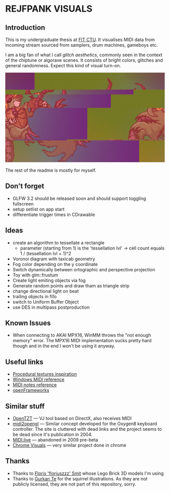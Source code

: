 # REJFPANK VISUALS

## Introduction
This is my undergraduate thesis at [FIT CTU](https://www.fit.cvut.cz/en). It visualises MIDI data from incoming stream sourced from samplers, drum machines, gameboys etc.

I am a big fan of what I call _glitch aesthetics_, commonly seen in the context of the chiptune or algorave scenes. It consists of bright colors, glitches and general randomness. Expect this kind of visual turn-on.

![Glitchy and colorfull print screen](src/res/printscreen.jpg)

The rest of the readme is mostly for myself. 

## Don't forget
- GLFW 3.2 should be released soon and should support toggling fullscreen
- setup setlist on app start
- differentiate trigger times in CDrawable

## Ideas
- create an algorithm to tessellate a rectangle
	- parameter (starting from 1) is the 'tessellation lvl' -> cell count equals 1 / (tessellation lvl + 1)^2
- Voronoi diagram with taxicab geometry
- Fog color depending on the y coordinate
- Switch dynamically between ortographic and perspective projection
- Toy with glm::frustum
- Create light emiting objects via fog
- Generate random points and draw tham as triangle strip 
- change directional light on beat
- trailing objects in fifo
- switch to Uniform Buffer Object
- use DES in multipass postproduction

## Known Issues
- When connecting to AKAI MPX16, WinMM throws the "not enough memory" error. The MPX16 MIDI implementation sucks pretty hard though and in the end I won't be using it anyway.

## Useful links
- [Procedural textures inspiration](http://www.upvector.com/?section=Tutorials&subsection=Intro%20to%20Procedural%20Textures)
- [Windows MIDI reference](https://msdn.microsoft.com/en-us/library/windows/desktop/dd798495(v=vs.85).aspx)
- [MIDI notes reference](http://www.midimountain.com/midi/midi_status.htm)
- [openFrameworks](http://openframeworks.cc/)

## Similar stuff
- [OpenTZT](http://opentzt.sourceforge.net/) — VJ tool based on DirectX, also receives MIDI
- [midi2opengl](http://chancesend.com/2004/12/midi-2-opengl-visualization/) — Similar concept developed for the Oxygen8 keyboard controller. The site is cluttered with dead links and the project seems to be dead since it's publication in 2004.
- [MIDI.live](http://www.zaposerver.net/projects/midilive/files/midilive.pdf) — abandoned in 2009 pre-beta
- [Chrome Visuals](https://github.com/zeroerrequattro/chrome-visuals) — very similar project done in chrome

## Thanks
- Thanks to [Floris 'floriuszzz' Smit](http://www.tf3dm.com/3d-model/lego-all-sizes-colors-94903.html) whose Lego Brick 3D models I'm using
- Thanks to [Gurkan Te](http://www.shroomarts.blogspot.cz) for the squirrel illustrations. As they are not publicly licensed, they are not part of this repository, sorry.